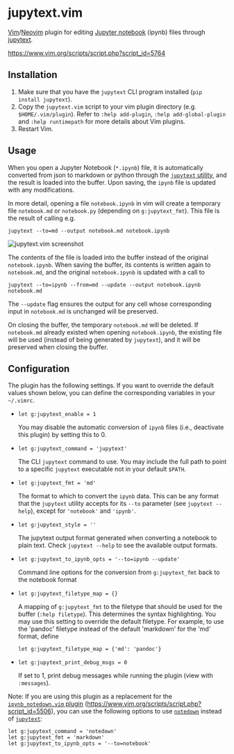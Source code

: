 # jupytext.vim

[Vim][1]/[Neovim][2] plugin for editing [Jupyter notebook][3] (ipynb) files through [jupytext][4].

https://www.vim.org/scripts/script.php?script_id=5764


## Installation

1.  Make sure that you have the `jupytext` CLI program installed (`pip install jupytext`).
2.  Copy the `jupytext.vim` script to your vim plugin directory (e.g. `$HOME/.vim/plugin`). Refer to `:help add-plugin`, `:help add-global-plugin` and `:help runtimepath` for more details about Vim plugins.
3.  Restart Vim.


## Usage

When you open a Jupyter Notebook (`*.ipynb`) file, it is automatically converted from json to markdown or python through the [`jupytext` utility][4], and the result is loaded into the buffer. Upon saving, the `ipynb` file is updated with any modifications.

In more detail, opening a file `notebook.ipynb` in vim will create a temporary file `notebook.md` or `notebook.py` (depending on `g:jupytext_fmt`). This file is the result of calling e.g.

    jupytext --to=md --output notebook.md notebook.ipynb

![jupytext.vim screenshot](https://gist.githubusercontent.com/goerz/884df0ffe9b017dbcd976011ad2c52d7/raw/f50439829092358acdc4a791c8e3fe4e780b0d89/screenshot_W8Yh8m.png "Screenshot of editing a notebook file in vim in md format")

The contents of the file is loaded into the buffer instead of the original `notebook.ipynb`. When saving the buffer, its contents is written again to `notebook.md`, and the original `notebook.ipynb` is updated with a call to

    jupytext --to=ipynb --from=md --update --output notebook.ipynb notebook.md

The `--update` flag ensures the output for any cell whose corresponding input in `notebook.md` is unchanged will be preserved.

On closing the buffer, the temporary `notebook.md` will be deleted. If `notebook.md` already existed when opening `notebook.ipynb`, the existing file will be used (instead of being generated by `jupytext`), and it will be preserved when closing the buffer.


## Configuration

The plugin has the following settings. If you want to override the default values shown below, you can define the corresponding variables in your `~/.vimrc`.

*   `let g:jupytext_enable = 1`

    You may disable the automatic conversion of `ipynb` files (i.e., deactivate this plugin) by setting this to 0.

*   `let g:jupytext_command = 'jupytext'`

    The CLI `jupytext` command to use. You may include the full path to point to a specific `jupytext` executable not in your default `$PATH`.

*   `let g:jupytext_fmt = 'md'`

    The format to which to convert the `ipynb` data. This can be any format that the `jupytext` utility accepts for its `--to` parameter (see `jupytext --help`), except for `'notebook'` and `'ipynb'`.

*   `let g:jupytext_style = ''`

    The jupytext output format generated when converting a notebook to plain text. Check `jupytext --help` to see the available output formats.

*  `let g:jupytext_to_ipynb_opts = '--to=ipynb --update'`

   Command line options for the conversion from `g:jupytext_fmt` back to the notebook format

*   `let g:jupytext_filetype_map = {}`

    A mapping of `g:jupytext_fmt` to the filetype that should be used for the buffer (`:help filetype`). This determines the syntax highlighting.  You may use this setting to override the default filetype. For example, to use the 'pandoc' filetype instead of the default 'markdown' for the 'md' format, define

        let g:jupytext_filetype_map = {'md': 'pandoc'}

*   `let g:jupytext_print_debug_msgs = 0`

    If set to 1, print debug messages while running the plugin (view with `:messages`).

Note: If you are using this plugin as a replacement for the [`ipynb_notedown.vim` plugin][5] (https://www.vim.org/scripts/script.php?script_id=5506), you can use the following options to use [`notedown`][6] instead of [`jupytext`][4]:

    let g:jupytext_command = 'notedown'
    let g:jupytext_fmt = 'markdown'
    let g:jupytext_to_ipynb_opts = '--to=notebook'



[1]: http://www.vim.org
[2]: https://neovim.io
[3]: http://jupyter.org
[4]: https://github.com/mwouts/jupytext
[5]: https://github.com/goerz/ipynb_notedown.vim
[6]: https://github.com/aaren/notedown
